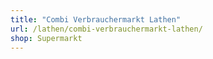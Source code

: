 ```yaml
---
title: "Combi Verbrauchermarkt Lathen"
url: /lathen/combi-verbrauchermarkt-lathen/
shop: Supermarkt
---
```

